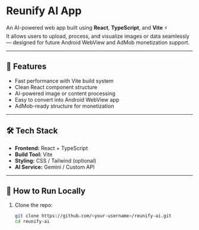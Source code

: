 # Reunify AI App

An AI-powered web app built using **React**, **TypeScript**, and **Vite** ⚡  
It allows users to upload, process, and visualize images or data seamlessly — designed for future Android WebView and AdMob monetization support.

---

## 🚀 Features
- Fast performance with Vite build system  
- Clean React component structure  
- AI-powered image or content processing  
- Easy to convert into Android WebView app  
- AdMob-ready structure for monetization  

---

## 🛠️ Tech Stack
- **Frontend:** React + TypeScript  
- **Build Tool:** Vite  
- **Styling:** CSS / Tailwind (optional)  
- **AI Service:** Gemini / Custom API  

---

## 🔧 How to Run Locally
1. Clone the repo:
   ```bash
   git clone https://github.com/<your-username>/reunify-ai.git
   cd reunify-ai
